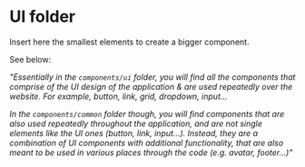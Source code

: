 UI folder
=========

Insert here the smallest elements to create a bigger component.

See below:

_"Essentially in the `components/ui` folder, you will find all the components that comprise of the UI design of the application & are used repeatedly over the website. For example, button, link, grid, dropdown, input..._

_In the `components/common` folder though, you will find components that are also used repeatedly throughout the application, and are not single elements like the UI ones (button, link, input...). Instead, they are a combination of UI components with additional functionality, that are also meant to be used in various places through the code (e.g. avatar, footer...)"_